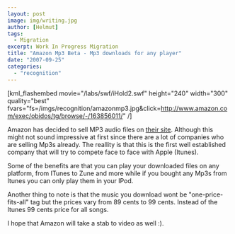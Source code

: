 ```yaml
---
layout: post
image: img/writing.jpg
author: [Helmut]
tags:
  - Migration
excerpt: Work In Progress Migration
title: "Amazon Mp3 Beta - Mp3 downloads for any player"
date: "2007-09-25"
categories: 
  - "recognition"
---
```


\[kml\_flashembed movie="/labs/swf/iHold2.swf" height="240" width="300" quality="best" fvars="fs=/imgs/recognition/amazonmp3.jpg&click=http://www.amazon.com/exec/obidos/tg/browse/-/163856011/" /\]

Amazon has decided to sell MP3 audio files on [their site](http://www.amazon.com/exec/obidos/tg/browse/-/163856011/). Although this might not sound impressive at first since there are a lot of companies who are selling Mp3s already. The reallity is that this is the first well established company that will try to compete face to face with Apple (Itunes).

Some of the benefits are that you can play your downloaded files on any platform, from ITunes to Zune and more while if you bought any Mp3s from Itunes you can only play them in your IPod.

Another thing to note is that the music you download wont be "one-price-fits-all" tag but the prices vary from 89 cents to 99 cents. Instead of the Itunes 99 cents price for all songs.

I hope that Amazon will take a stab to video as well :).
